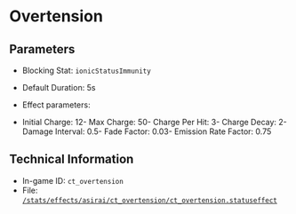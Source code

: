 # Overtension

## Parameters

- Blocking Stat: `ionicStatusImmunity`
- Default Duration: 5s
- Effect parameters: 

- Initial Charge: 12- Max Charge: 50- Charge Per Hit: 3- Charge Decay: 2- Damage Interval: 0.5- Fade Factor: 0.03- Emission Rate Factor: 0.75

## Technical Information

- In-game ID: `ct_overtension`
- File: [`/stats/effects/asirai/ct_overtension/ct_overtension.statuseffect`](https://github.com/Ceterai/Enternia/blob/main/stats/effects/asirai/ct_overtension/ct_overtension.statuseffect)

